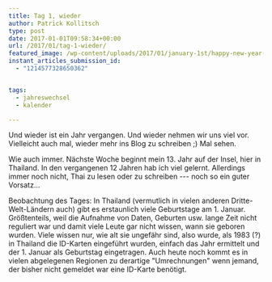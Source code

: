 ```yaml
---
title: Tag 1, wieder
author: Patrick Kollitsch
type: post
date: 2017-01-01T09:58:34+00:00
url: /2017/01/tag-1-wieder/
featured_image: /wp-content/uploads/2017/01/january-1st/happy-new-year-2017.jpg
instant_articles_submission_id:
  - "1214577328650362"


tags:
  - jahreswechsel
  - kalender

---
```

Und wieder ist ein Jahr vergangen. Und wieder nehmen wir uns viel vor. Vielleicht auch mal, wieder mehr ins Blog zu schreiben ;) Mal sehen.

Wie auch immer. Nächste Woche beginnt mein 13. Jahr auf der Insel, hier in Thailand. In den vergangenen 12 Jahren hab ich viel gelernt. Allerdings immer noch nicht, Thai zu lesen oder zu schreiben --- noch so ein guter Vorsatz...

Beobachtung des Tages: In Thailand (vermutlich in vielen anderen Dritte-Welt-Ländern auch) gibt es erstaunlich viele Geburtstage am 1.&nbsp;Januar. Größtenteils, weil die Aufnahme von Daten, Geburten usw. lange Zeit nicht reguliert war und damit viele Leute gar nicht wissen, wann sie geboren wurden. Viele wissen nur, wie alt sie ungefähr sind, also wurde, als 1983 (?) in Thailand die ID-Karten eingeführt wurden, einfach das Jahr ermittelt und der 1. Januar als Geburtstag eingetragen. Auch heute noch kommt es in vielen abgelegenen Regionen zu derartige "Umrechnungen" wenn jemand, der bisher nicht gemeldet war eine ID-Karte benötigt.

